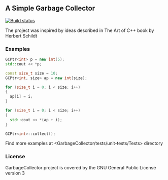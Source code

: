 ## A Simple Garbage Collector
[![Build status](https://ci.appveyor.com/api/projects/status/i443rq6ocwtsel6p/branch/master?svg=true)](https://ci.appveyor.com/project/okean/garbagecollector/branch/master)

The project was inspired by ideas described in The Art of C++ book by Herbert Schildt

### Examples
```C++
GCPtr<int> p = new int(5);
std::cout << *p;

const size_t size = 10;
GCPtr<int, size> ap = new int[size];

for (size_t i = 0; i < size; i++)
{
  ap[i] = i;
}

for (size_t i = 0; i < size; i++)
{
  std::cout << *(ap + i);
}

GCPtr<int>::collect();
```
Find more examples at <GarbageCollector/tests/unit-tests/Tests> directory

### License
GarbageCollector project is covered by the GNU General Public License version 3
